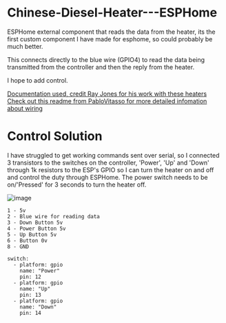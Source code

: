 # Chinese-Diesel-Heater---ESPHome

ESPHome external component that reads the data from the heater, its the first custom component I have made for esphome, so could probably be much better.

This connects directly to the blue wire (GPIO4) to read the data being transmitted from the controller and then the reply from the heater.

I hope to add control.

[Documentation used, credit Ray Jones for his work with these heaters](https://gitlab.com/mrjones.id.au/bluetoothheater/-/blob/master/Documentation/V9%20-%20Hacking%20the%20Chinese%20Diesel%20Heater%20Communications%20Protocol.pdf?ref_type=heads)
[Check out this readme from PabloVitasso for more detailed infomation about wiring](https://github.com/PabloVitasso/esphome-chinbasto/blob/main/README.md)



# Control Solution

I have struggled to get working commands sent over serial, so I connected 3 transistors to the switches on the controller, 'Power', 'Up' and 'Down' through 1k resistors to the ESP's GPIO so I can turn the heater on and off and control the duty through ESPHome. The power switch needs to be on/'Pressed' for 3 seconds to turn the heater off.

![image](https://github.com/timmchugh11/Chinese-Diesel-Heater---ESPHome/assets/51882579/dbc770fe-6271-419e-b8ee-10471d517837)
```
1 - 5v
2 - Blue wire for reading data
3 - Down Button 5v
4 - Power Button 5v
5 - Up Button 5v
6 - Button 0v
8 - GND
```
```
switch:
  - platform: gpio
    name: "Power"
    pin: 12
  - platform: gpio
    name: "Up"
    pin: 13
  - platform: gpio
    name: "Down"
    pin: 14
```
